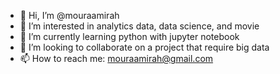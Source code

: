 - 👋 Hi, I’m @mouraamirah
- 👀 I’m interested in analytics data, data science, and movie
- 🌱 I’m currently learning python with jupyter notebook
- 💞️ I’m looking to collaborate on a project that require big data
- 📫 How to reach me: mouraamirah@gmail.com

